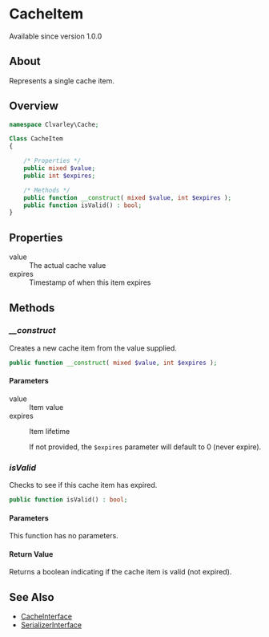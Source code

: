 # CacheItem

Available since version 1.0.0

## About

Represents a single cache item.

## Overview

```php
namespace Clvarley\Cache;

Class CacheItem
{

    /* Properties */
    public mixed $value;
    public int $expires;

    /* Methods */
    public function __construct( mixed $value, int $expires );
    public function isValid() : bool;
}
```

## Properties

<dl>
  <dt>value</dt>
  <dd>The actual cache value</dd>
  <dt>expires</dt>
  <dd>Timestamp of when this item expires</dd>
</dl>

## Methods
### *__construct*

Creates a new cache item from the value supplied.

```php
public function __construct( mixed $value, int $expires );
```

#### Parameters

<dl>
  <dt>value</dt>
  <dd>Item value</dd>
  <dt>expires</dt>
  <dd>
    <p>Item lifetime</p>
    <p>If not provided, the <code>$expires</code> parameter will default to 0
    (never expire).</p>
  </dd>
</dl>

### *isValid*

Checks to see if this cache item has expired.

```php
public function isValid() : bool;
```

#### Parameters

This function has no parameters.

#### Return Value

Returns a boolean indicating if the cache item is valid (not expired).

## See Also

* [CacheInterface](CacheItem.md)
* [SerializerInterface](SerializerInterface.md)
